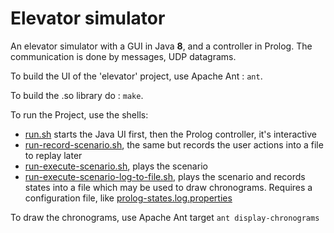 # Elevator simulator

An elevator simulator with a GUI in Java **8**, and a controller in Prolog.
The communication is done by messages, UDP datagrams.

To build the UI of the 'elevator' project, use Apache Ant : `ant`.

To build the .so library do : `make`.

To run the Project, use the shells:
* [run.sh](run.sh) starts the Java UI first, then the Prolog controller, it's interactive
* [run-record-scenario.sh](run-record-scenario.sh), the same but records the user actions into a file to replay later
* [run-execute-scenario.sh](run-execute-scenario.sh), plays the scenario
* [run-execute-scenario-log-to-file.sh](run-execute-scenario-log-to-file.sh), plays the scenario and records states into a file which may be used to draw chronograms. Requires a configuration file, like [prolog-states.log.properties](prolog-states.log.properties)

To draw the chronograms, use Apache Ant target `ant display-chronograms`
